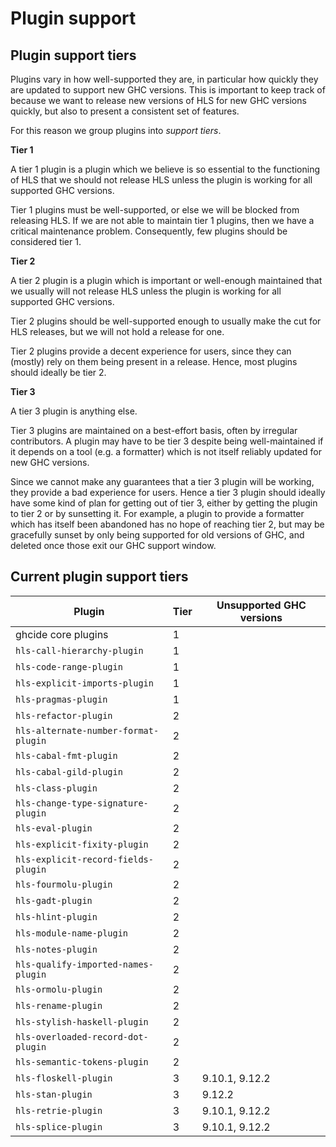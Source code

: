 # Plugin support

## Plugin support tiers

Plugins vary in how well-supported they are, in particular how quickly they are updated to support new GHC versions.
This is important to keep track of because we want to release new versions of HLS for new GHC versions quickly, but also to present a consistent set of features.

For this reason we group plugins into _support tiers_.

**Tier 1**

A tier 1 plugin is a plugin which we believe is so essential to the functioning of HLS that we should not release HLS unless the plugin is working for all supported GHC versions.

Tier 1 plugins must be well-supported, or else we will be blocked from releasing HLS.
If we are not able to maintain tier 1 plugins, then we have a critical maintenance problem.
Consequently, few plugins should be considered tier 1.

**Tier 2**

A tier 2 plugin is a plugin which is important or well-enough maintained that we usually will not release HLS unless the plugin is working for all supported GHC versions.

Tier 2 plugins should be well-supported enough to usually make the cut for HLS releases, but we will not hold a release for one.

Tier 2 plugins provide a decent experience for users, since they can (mostly) rely on them being present in a release.
Hence, most plugins should ideally be tier 2.

**Tier 3**

A tier 3 plugin is anything else.

Tier 3 plugins are maintained on a best-effort basis, often by irregular contributors.
A plugin may have to be tier 3 despite being well-maintained if it depends on a tool (e.g. a formatter) which is not itself reliably updated for new GHC versions.

Since we cannot make any guarantees that a tier 3 plugin will be working, they provide a bad experience for users.
Hence a tier 3 plugin should ideally have some kind of plan for getting out of tier 3, either by getting the plugin to tier 2 or by sunsetting it.
For example, a plugin to provide a formatter which has itself been abandoned has no hope of reaching tier 2, but may be gracefully sunset by only being supported for old versions of GHC, and deleted once those exit our GHC support window.

## Current plugin support tiers

| Plugin                               | Tier | Unsupported GHC versions |
| ------------------------------------ | ---- | ------------------------ |
| ghcide core plugins                  | 1    |                          |
| `hls-call-hierarchy-plugin`          | 1    |                          |
| `hls-code-range-plugin`              | 1    |                          |
| `hls-explicit-imports-plugin`        | 1    |                          |
| `hls-pragmas-plugin`                 | 1    |                          |
| `hls-refactor-plugin`                | 2    |                          |
| `hls-alternate-number-format-plugin` | 2    |                          |
| `hls-cabal-fmt-plugin`               | 2    |                          |
| `hls-cabal-gild-plugin`              | 2    |                          |
| `hls-class-plugin`                   | 2    |                          |
| `hls-change-type-signature-plugin`   | 2    |                          |
| `hls-eval-plugin`                    | 2    |                          |
| `hls-explicit-fixity-plugin`         | 2    |                          |
| `hls-explicit-record-fields-plugin`  | 2    |                          |
| `hls-fourmolu-plugin`                | 2    |                          |
| `hls-gadt-plugin`                    | 2    |                          |
| `hls-hlint-plugin`                   | 2    |                          |
| `hls-module-name-plugin`             | 2    |                          |
| `hls-notes-plugin`                   | 2    |                          |
| `hls-qualify-imported-names-plugin`  | 2    |                          |
| `hls-ormolu-plugin`                  | 2    |                          |
| `hls-rename-plugin`                  | 2    |                          |
| `hls-stylish-haskell-plugin`         | 2    |                          |
| `hls-overloaded-record-dot-plugin`   | 2    |                          |
| `hls-semantic-tokens-plugin`         | 2    |                          |
| `hls-floskell-plugin`                | 3    | 9.10.1, 9.12.2           |
| `hls-stan-plugin`                    | 3    | 9.12.2                   |
| `hls-retrie-plugin`                  | 3    | 9.10.1, 9.12.2           |
| `hls-splice-plugin`                  | 3    | 9.10.1, 9.12.2           |
